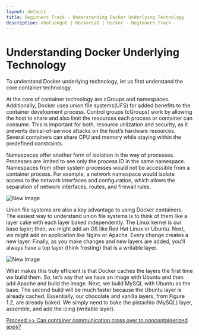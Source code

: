 ```yaml
---
layout: default
title: Beginners Track - Understanding Docker Underlying Technology
description: nholuongut | DockerLab | Docker - Beginners Track
---
```



# Understanding Docker Underlying Technology

To understand Docker underlying technology, let us first understand the core container technology.

At the core of container technology are cGroups and namespaces. Additionally, Docker uses union file systems(UFS) for added benefits to the container development process. Control groups (cGroups) work by allowing the host to share and also limit the resources each process or container can consume. This is important for both, resource utilization and security, as it prevents denial-of-service attacks on the host’s hardware resources. Several containers can share CPU and memory while staying within the predefined constraints. 

Namespaces offer another form of isolation in the way of processes. Processes are limited to see only the process ID in the same namespace. Namespaces from other system processes would not be accessible from a container process. For example, a network namespace would isolate access to the network interfaces and configuration, which allows the separation of network interfaces, routes, and firewall rules.

![New Image](https://raw.githubusercontent.com/nholuongut/dockerlabs/master/beginners/understanding-docker-underlying-technology/image1.png)


Union file systems are also a key advantage to using Docker containers. The easiest way to understand union file systems is to think of them like a layer cake with each layer baked independently. The Linux kernel is our base layer; then, we might add an OS like Red Hat
Linux or Ubuntu. Next, we might add an application like Nginx or Apache. Every change creates a new layer. Finally, as you make changes and new layers are added, you’ll always have a top layer (think frosting) that is a writable layer.

![New Image](https://raw.githubusercontent.com/nholuongut/dockerlabs/master/beginners/understanding-docker-underlying-technology/image2.png)

What makes this truly efficient is that Docker caches the layers the first time we build
them. So, let’s say that we have an image with Ubuntu and then add Apache and build the
image. Next, we build MySQL with Ubuntu as the base. The second build will be much
faster because the Ubuntu layer is already cached. Essentially, our chocolate and vanilla
layers, from Figure 1.2, are already baked. We simply need to bake the pistachio (MySQL)
layer, assemble, and add the icing (writable layer).


[Proceed >> Can container communication cross over to noncontainerized apps?](https://nholuongut.github.io/dockerlabs/beginners/linux-comm-containers.html)

